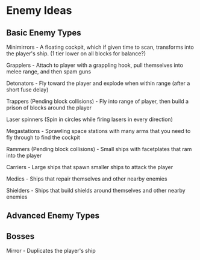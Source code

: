 # Enemy Ideas

## Basic Enemy Types

Minimirrors - A floating cockpit, which if given time to scan, transforms into the player's ship. (1 tier lower on all blocks for balance?)

Grapplers - Attach to player with a grappling hook, pull themselves into melee range, and then spam guns

Detonators - Fly toward the player and explode when within range (after a short fuse delay)

Trappers (Pending block collisions) - Fly into range of player, then build a prison of blocks around the player

Laser spinners (Spin in circles while firing lasers in every direction)

Megastations - Sprawling space stations with many arms that you need to fly through to find the cockpit

Rammers (Pending block collisions) - Small ships with facetplates that ram into the player

Carriers - Large ships that spawn smaller ships to attack the player

Medics - Ships that repair themselves and other nearby enemies

Shielders - Ships that build shields around themselves and other nearby enemies

## Advanced Enemy Types

## Bosses

Mirror - Duplicates the player's ship

